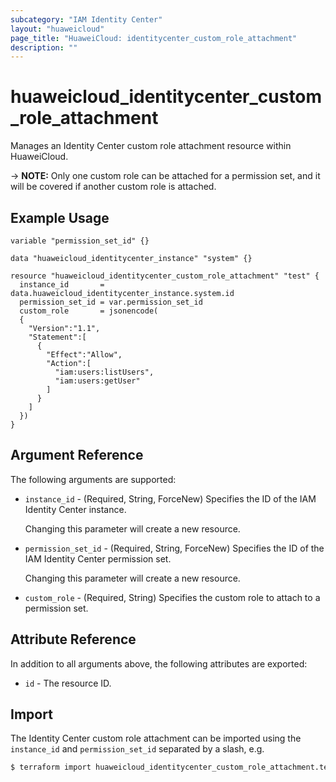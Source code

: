 ```yaml
---
subcategory: "IAM Identity Center"
layout: "huaweicloud"
page_title: "HuaweiCloud: identitycenter_custom_role_attachment"
description: ""
---
```


# huaweicloud_identitycenter_custom_role_attachment

Manages an Identity Center custom role attachment resource within HuaweiCloud.

-> **NOTE:** Only one custom role can be attached for a permission set, and it will be covered if another custom role
is attached.

## Example Usage

```hcl
variable "permission_set_id" {}

data "huaweicloud_identitycenter_instance" "system" {}

resource "huaweicloud_identitycenter_custom_role_attachment" "test" {
  instance_id       = data.huaweicloud_identitycenter_instance.system.id
  permission_set_id = var.permission_set_id
  custom_role       = jsonencode(
  {
    "Version":"1.1",
    "Statement":[
      {
        "Effect":"Allow",
        "Action":[
          "iam:users:listUsers",
          "iam:users:getUser"
        ]
      }
    ]
  })
}
```

## Argument Reference

The following arguments are supported:

* `instance_id` - (Required, String, ForceNew) Specifies the ID of the IAM Identity Center instance.

  Changing this parameter will create a new resource.

* `permission_set_id` - (Required, String, ForceNew) Specifies the ID of the IAM Identity Center permission set.

  Changing this parameter will create a new resource.

* `custom_role` - (Required, String) Specifies the custom role to attach to a permission set.

## Attribute Reference

In addition to all arguments above, the following attributes are exported:

* `id` - The resource ID.

## Import

The Identity Center custom role attachment can be imported using the `instance_id` and `permission_set_id` separated by
a slash, e.g.

```bash
$ terraform import huaweicloud_identitycenter_custom_role_attachment.test <instance_id>/<permission_set_id>
```
